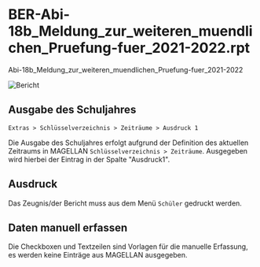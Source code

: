 # BER-Abi-18b_Meldung_zur_weiteren_muendlichen_Pruefung-fuer_2021-2022.rpt

[1]:/assets/images/Berlin/18b.png "Bericht"

Abi-18b_Meldung_zur_weiteren_muendlichen_Pruefung-fuer_2021-2022

![Bericht][1]

## Ausgabe des Schuljahres

`Extras > Schlüsselverzeichnis > Zeiträume > Ausdruck 1`

Die Ausgabe des Schuljahres erfolgt aufgrund der Definition des aktuellen Zeitraums in MAGELLAN `Schlüsselverzeichnis > Zeiträume`. Ausgegeben wird hierbei der Eintrag in der Spalte "Ausdruck1".

## Ausdruck

Das Zeugnis/der Bericht muss aus dem Menü `Schüler` gedruckt werden.

## Daten manuell erfassen

Die Checkboxen und Textzeilen sind Vorlagen für die manuelle Erfassung, es werden keine Einträge aus MAGELLAN ausgegeben.
